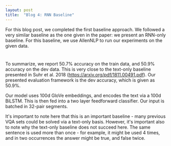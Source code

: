 ```yaml
---
layout: post
title:  "Blog 4: RNN Baseline"
---
```


For this blog post, we completed the first baseline approach. We followed a very similar baseline as the one given in the paper: we present an RNN-only baseline. For this baseline, we use AllenNLP to run our experiments on the given data.

# 
To summarize, we report 50.7% accuracy on the train data, and 50.9% accuracy on the dev data. This is very close to the text-only baseline presented in Suhr et al. 2018 (https://arxiv.org/pdf/1811.00491.pdf). Our presented evaluation framework is the dev accuracy, which is given as 50.9%.

Our model uses 100d GloVe embeddings, and encodes the text via a 100d BiLSTM. This is then fed into a two layer feedforward classifier. Our input is batched in 32-pair segments.

It's important to note here that this is an important baseline - many previous VQA sets could be solved via a text-only basis. However, it's important also to note why the text-only baseline does not succeed here. The same sentence is used more than once - for example, it might be used 4 times, and in two occurrences the answer might be true, and false twice.
